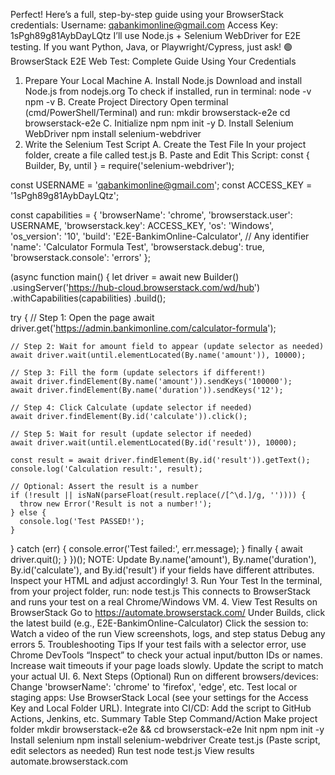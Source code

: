 Perfect! Here’s a full, step-by-step guide using your BrowserStack credentials:
Username: qabankimonline@gmail.com
Access Key: 1sPgh89g81AybDayLQtz
I’ll use Node.js + Selenium WebDriver for E2E testing. If you want Python, Java, or Playwright/Cypress, just ask!
🟢 BrowserStack E2E Web Test: Complete Guide Using Your Credentials
1. Prepare Your Local Machine
A. Install Node.js
Download and install Node.js from nodejs.org
To check if installed, run in terminal:
node -v
npm -v
B. Create Project Directory
Open terminal (cmd/PowerShell/Terminal) and run:
mkdir browserstack-e2e
cd browserstack-e2e
C. Initialize npm
npm init -y
D. Install Selenium WebDriver
npm install selenium-webdriver
2. Write the Selenium Test Script
A. Create the Test File
In your project folder, create a file called test.js
B. Paste and Edit This Script:
const { Builder, By, until } = require('selenium-webdriver');

const USERNAME = 'qabankimonline@gmail.com';
const ACCESS_KEY = '1sPgh89g81AybDayLQtz';

const capabilities = {
  'browserName': 'chrome',
  'browserstack.user': USERNAME,
  'browserstack.key': ACCESS_KEY,
  'os': 'Windows',
  'os_version': '10',
  'build': 'E2E-BankimOnline-Calculator', // Any identifier
  'name': 'Calculator Formula Test',
  'browserstack.debug': true,
  'browserstack.console': 'errors'
};

(async function main() {
  let driver = await new Builder()
    .usingServer('https://hub-cloud.browserstack.com/wd/hub')
    .withCapabilities(capabilities)
    .build();

  try {
    // Step 1: Open the page
    await driver.get('https://admin.bankimonline.com/calculator-formula');

    // Step 2: Wait for amount field to appear (update selector as needed)
    await driver.wait(until.elementLocated(By.name('amount')), 10000);

    // Step 3: Fill the form (update selectors if different!)
    await driver.findElement(By.name('amount')).sendKeys('100000');
    await driver.findElement(By.name('duration')).sendKeys('12');

    // Step 4: Click Calculate (update selector if needed)
    await driver.findElement(By.id('calculate')).click();

    // Step 5: Wait for result (update selector if needed)
    await driver.wait(until.elementLocated(By.id('result')), 10000);

    const result = await driver.findElement(By.id('result')).getText();
    console.log('Calculation result:', result);

    // Optional: Assert the result is a number
    if (!result || isNaN(parseFloat(result.replace(/[^\d.]/g, '')))) {
      throw new Error('Result is not a number!');
    } else {
      console.log('Test PASSED!');
    }
  } catch (err) {
    console.error('Test failed:', err.message);
  } finally {
    await driver.quit();
  }
})();
NOTE:
Update By.name('amount'), By.name('duration'), By.id('calculate'), and By.id('result') if your fields have different attributes.
Inspect your HTML and adjust accordingly!
3. Run Your Test
In the terminal, from your project folder, run:
node test.js
This connects to BrowserStack and runs your test on a real Chrome/Windows VM.
4. View Test Results on BrowserStack
Go to https://automate.browserstack.com/
Under Builds, click the latest build (e.g., E2E-BankimOnline-Calculator)
Click the session to:
Watch a video of the run
View screenshots, logs, and step status
Debug any errors
5. Troubleshooting Tips
If your test fails with a selector error, use Chrome DevTools “Inspect” to check your actual input/button IDs or names.
Increase wait timeouts if your page loads slowly.
Update the script to match your actual UI.
6. Next Steps (Optional)
Run on different browsers/devices:
Change 'browserName': 'chrome' to 'firefox', 'edge', etc.
Test local or staging apps:
Use BrowserStack Local (see your settings for the Access Key and Local Folder URL).
Integrate into CI/CD:
Add the script to GitHub Actions, Jenkins, etc.
Summary Table
Step	Command/Action
Make project folder	mkdir browserstack-e2e && cd browserstack-e2e
Init npm	npm init -y
Install selenium	npm install selenium-webdriver
Create test.js	(Paste script, edit selectors as needed)
Run test	node test.js
View results	automate.browserstack.com


